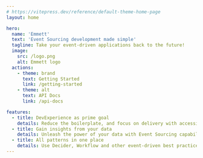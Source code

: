 ```yaml
---
# https://vitepress.dev/reference/default-theme-home-page
layout: home

hero:
  name: 'Emmett'
  text: 'Event Sourcing development made simple'
  tagline: Take your event-driven applications back to the future!
  image:
    src: /logo.png
    alt: Emmett logo
  actions:
    - theme: brand
      text: Getting Started
      link: /getting-started
    - theme: alt
      text: API Docs
      link: /api-docs

features:
  - title: DevExperience as prime goal
    details: Reduce the boilerplate, and focus on delivery with accessible tooling
  - title: Gain insights from your data
    details: Unleash the power of your data with Event Sourcing capabilities
  - title: All patterns in one place
    details: Use Decider, Workflow and other event-driven best practices seamlessly
---
```

